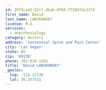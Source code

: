 ```yaml
---
id: 2079ca42-52cf-4bab-8766-f7284fdc22fd
first_name: David
last_name: LANZKOWSKY
license: M.D.
services:
  - anesthesiology
category: doctors
address: 'Centennial Spine and Pain Center'
city: 'Las Vegas'
state: NV
zip: '89130'
phone: 702-839-1203
title: 'David LANZKOWSKY'
_geoloc:
  lng: -115.22728
  lat: 36.257531
---
```

